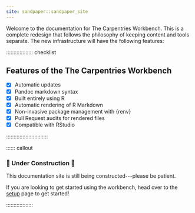 ```yaml
---
site: sandpaper::sandpaper_site
---
```


Welcome to the documentation for The Carpentries Workbench. This is a
complete redesign that follows the philosophy of keeping content and tools
separate. The new infrastructure will have the following features:

:::::::::::::::::: checklist

## Features of the The Carpentries Workbench

- [x] Automatic updates
- [x] Pandoc markdown syntax
- [x] Built entirely using R
- [x] Automatic rendering of R Markdown
- [x] Non-invasive package management with {renv}
- [x] Pull Request audits for rendered files
- [x] Compatible with RStudio

::::::::::::::::::::::::::::


:::::: callout

### :construction: Under Construction :construction:

This documentation site is still being constructed---please be patient.

If you are looking to get started using the workbench, head over to the 
[setup](setup.html) page to get started!

::::::::::::::::::

